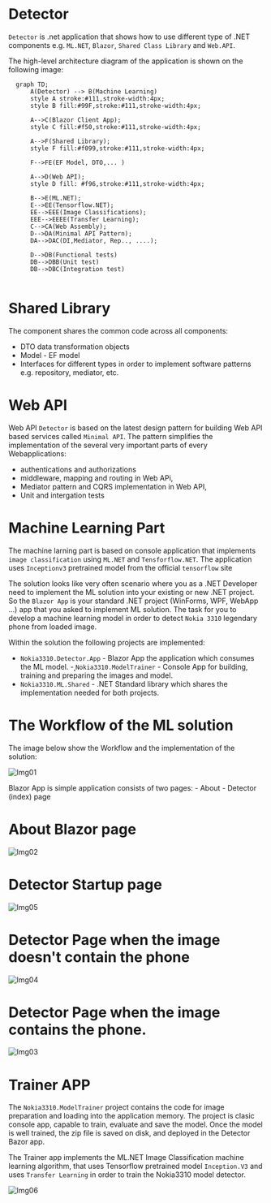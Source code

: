 ﻿# Detector

`Detector` is .net application that shows how to use different type of .NET components e.g. `ML.NET`, `Blazor`, `Shared Class Library` and `Web.API`.


 The high-level architecture diagram of the application is shown on the following image:





```mermaid
  graph TD;
      A(Detector) --> B(Machine Learning)
      style A stroke:#111,stroke-width:4px;
      style B fill:#99F,stroke:#111,stroke-width:4px;
      
      A-->C(Blazor Client App);
      style C fill:#f50,stroke:#111,stroke-width:4px;

      A-->F(Shared Library);
      style F fill:#f099,stroke:#111,stroke-width:4px;

      F-->FE(EF Model, DTO,... )

      A-->D(Web API);
      style D fill:	#f96,stroke:#111,stroke-width:4px;

      B-->E(ML.NET);
      E-->EE(Tensorflow.NET);
      EE-->EEE(Image Classifications);
      EEE-->EEEE(Transfer Learning);
      C-->CA(Web Assembly);
      D-->DA(Minimal API Pattern);
      DA-->DAC(DI,Mediator, Rep.., ....); 

      D-->DB(Functional tests)
      DB-->DBB(Unit test)
      DB-->DBC(Integration test)
     
```
# Shared Library

The component shares the common code across all components:
- DTO data transformation objects
- Model - EF model 
- Interfaces for different types in order to implement software patterns e.g. repository, mediator, etc.

# Web API 

Web API `Detector` is based on the latest design pattern for building Web API based services called `Minimal API`. The pattern simplifies the implementation of the several very important parts of every Webapplications: 

 - authentications and authorizations
 - middleware, mapping and routing in Web APi,
 - Mediator pattern and CQRS implementation in Web API,
 - Unit and intergation tests






# Machine Learning Part

The machine larning part is based on console application that implements `image classification` using `ML.NET` and `Tensforflow.NET`. The application uses `Inceptionv3` pretrained model from the official `tensorflow` site 


The solution looks like very often scenario where you as a .NET Developer need to implement the ML solution into your existing or new .NET project. So the ```Blazor App``` is your standard .NET project (WinForms, WPF, WebApp ...) app that you asked to implement ML solution. The task for you to develop a machine learning model in order to detect ```Nokia 3310``` legendary phone from loaded image.

Within the solution the following projects are implemented:

- ```Nokia3310.Detector.App``` - Blazor App the application which consumes the ML model.
-˛```Nokia3310.ModelTrainer``` - Console App for building, training and preparing the images and model.
- ```Nokia3310.ML.Shared``` - .NET Standard library which shares the implementation needed for both projects.

# The Workflow of the ML solution

The image below show the Workflow and the implementation of the solution:

![Img01](img/img01.png)

Blazor App is simple application consists of two pages:
    - About
    - Detector (index) page 



# About Blazor page

![Img02](img/img02.png)



# Detector Startup page

![Img05](img/img05.png)


# Detector Page when the image doesn't contain the phone

![Img04](img/img04.png)

# Detector Page when the image contains the phone.

![Img03](img/img03.png)

# Trainer APP

The `Nokia3310.ModelTrainer` project contains the code for image preparation and loading into the application memory. The project is clasic console app, capable to train, evaluate and save the model. Once the model is well trained, the zip file is saved on disk, and deployed in the Detector Bazor app.

The Trainer app implements the ML.NET Image Classification machine learning algorithm, that uses Tensorflow pretrained model ```Inception.V3``` and uses `Transfer Learning` in order to train the Nokia3310 model detector.


![Img06](img/img06.png)

